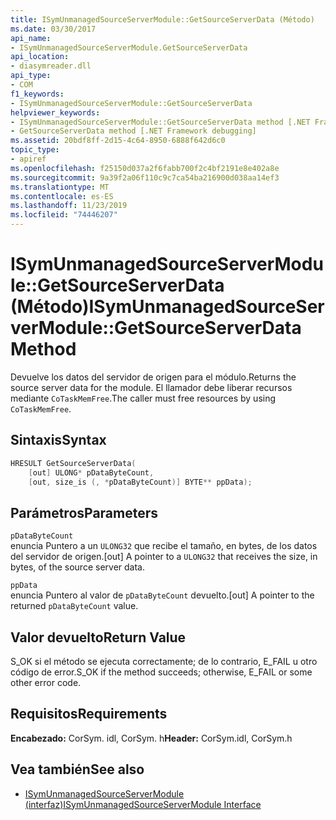 ```yaml
---
title: ISymUnmanagedSourceServerModule::GetSourceServerData (Método)
ms.date: 03/30/2017
api_name:
- ISymUnmanagedSourceServerModule.GetSourceServerData
api_location:
- diasymreader.dll
api_type:
- COM
f1_keywords:
- ISymUnmanagedSourceServerModule::GetSourceServerData
helpviewer_keywords:
- ISymUnmanagedSourceServerModule::GetSourceServerData method [.NET Framework debugging]
- GetSourceServerData method [.NET Framework debugging]
ms.assetid: 20bdf8ff-2d15-4c64-8950-6888f642d6c0
topic_type:
- apiref
ms.openlocfilehash: f25150d037a2f6fabb700f2c4bf2191e8e402a8e
ms.sourcegitcommit: 9a39f2a06f110c9c7ca54ba216900d038aa14ef3
ms.translationtype: MT
ms.contentlocale: es-ES
ms.lasthandoff: 11/23/2019
ms.locfileid: "74446207"
---
```

# <a name="isymunmanagedsourceservermodulegetsourceserverdata-method"></a><span data-ttu-id="025e4-102">ISymUnmanagedSourceServerModule::GetSourceServerData (Método)</span><span class="sxs-lookup"><span data-stu-id="025e4-102">ISymUnmanagedSourceServerModule::GetSourceServerData Method</span></span>
<span data-ttu-id="025e4-103">Devuelve los datos del servidor de origen para el módulo.</span><span class="sxs-lookup"><span data-stu-id="025e4-103">Returns the source server data for the module.</span></span> <span data-ttu-id="025e4-104">El llamador debe liberar recursos mediante `CoTaskMemFree`.</span><span class="sxs-lookup"><span data-stu-id="025e4-104">The caller must free resources by using `CoTaskMemFree`.</span></span>  
  
## <a name="syntax"></a><span data-ttu-id="025e4-105">Sintaxis</span><span class="sxs-lookup"><span data-stu-id="025e4-105">Syntax</span></span>  
  
```cpp  
HRESULT GetSourceServerData(  
    [out] ULONG* pDataByteCount,   
    [out, size_is (, *pDataByteCount)] BYTE** ppData);  
```  
  
## <a name="parameters"></a><span data-ttu-id="025e4-106">Parámetros</span><span class="sxs-lookup"><span data-stu-id="025e4-106">Parameters</span></span>  
 `pDataByteCount`  
 <span data-ttu-id="025e4-107">enuncia Puntero a un `ULONG32` que recibe el tamaño, en bytes, de los datos del servidor de origen.</span><span class="sxs-lookup"><span data-stu-id="025e4-107">[out] A pointer to a `ULONG32` that receives the size, in bytes, of the source server data.</span></span>  
  
 `ppData`  
 <span data-ttu-id="025e4-108">enuncia Puntero al valor de `pDataByteCount` devuelto.</span><span class="sxs-lookup"><span data-stu-id="025e4-108">[out] A pointer to the returned `pDataByteCount` value.</span></span>  
  
## <a name="return-value"></a><span data-ttu-id="025e4-109">Valor devuelto</span><span class="sxs-lookup"><span data-stu-id="025e4-109">Return Value</span></span>  
 <span data-ttu-id="025e4-110">S_OK si el método se ejecuta correctamente; de lo contrario, E_FAIL u otro código de error.</span><span class="sxs-lookup"><span data-stu-id="025e4-110">S_OK if the method succeeds; otherwise, E_FAIL or some other error code.</span></span>  
  
## <a name="requirements"></a><span data-ttu-id="025e4-111">Requisitos</span><span class="sxs-lookup"><span data-stu-id="025e4-111">Requirements</span></span>  
 <span data-ttu-id="025e4-112">**Encabezado:** CorSym. idl, CorSym. h</span><span class="sxs-lookup"><span data-stu-id="025e4-112">**Header:** CorSym.idl, CorSym.h</span></span>  
  
## <a name="see-also"></a><span data-ttu-id="025e4-113">Vea también</span><span class="sxs-lookup"><span data-stu-id="025e4-113">See also</span></span>

- [<span data-ttu-id="025e4-114">ISymUnmanagedSourceServerModule (interfaz)</span><span class="sxs-lookup"><span data-stu-id="025e4-114">ISymUnmanagedSourceServerModule Interface</span></span>](../../../../docs/framework/unmanaged-api/diagnostics/isymunmanagedsourceservermodule-interface.md)
